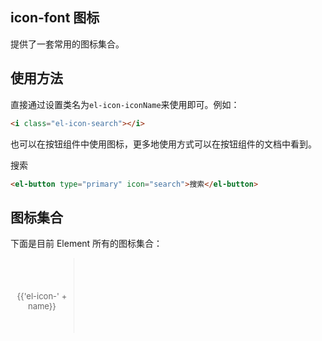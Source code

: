 <script>
  var iconList = require('examples/icon.json');

  export default {
    data() {
      return {
        icons: iconList
      };
    }
  }
</script>
<style>
  .icon-list {
    overflow: hidden;
    list-style: none;
    padding: 0;
  }
  .icon-list li {
    float: left;
    width: 20%;
    text-align: center;
    height: 120px;
    line-height: 120px;
    color: #666;
    font-size: 13px;
    transition: color .15s linear;

    border-right: 1px solid #eee;
    border-bottom: 1px solid #eee;
    margin-right: -1px;
    margin-bottom: -1px;

    @utils-vertical-center;

    & span {
      display: inline-block;
      line-height: normal;
      vertical-align: middle;
    }
    & i {
      display: block;
      font-size: 30px;
      margin-bottom: 15px;
    }
    &:hover {
      color: rgb(92, 182, 255);
      cursor: pointer;
    }
  }
</style>
## icon-font 图标

提供了一套常用的图标集合。

## 使用方法

直接通过设置类名为`el-icon-iconName`来使用即可。例如：

<div><i class="el-icon-search"></i></div>

```html
<i class="el-icon-search"></i>
```

也可以在按钮组件中使用图标，更多地使用方式可以在按钮组件的文档中看到。

<div><el-button type="primary" icon="search">搜索</el-button></div>

```html
<el-button type="primary" icon="search">搜索</el-button>
```

## 图标集合

下面是目前 Element 所有的图标集合：

<ul class="icon-list">
  <li v-for="name in icons">
    <span>
      <i :class="'el-icon-' + name"></i>
      {{'el-icon-' + name}}
    </span>
  </li>
</ul>
